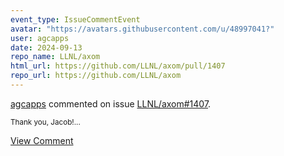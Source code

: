 ```yaml
---
event_type: IssueCommentEvent
avatar: "https://avatars.githubusercontent.com/u/48997041?"
user: agcapps
date: 2024-09-13
repo_name: LLNL/axom
html_url: https://github.com/LLNL/axom/pull/1407
repo_url: https://github.com/LLNL/axom
---
```


<a href='https://github.com/agcapps' target='_blank'>agcapps</a> commented on issue <a href='https://github.com/LLNL/axom/pull/1407' target='_blank'>LLNL/axom#1407</a>.

<small>Thank you, Jacob!...</small>

<a href='https://github.com/LLNL/axom/pull/1407' target='_blank'>View Comment</a>